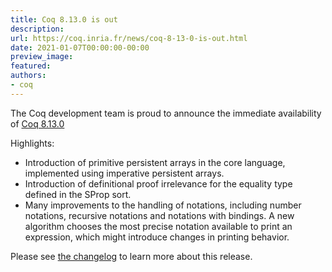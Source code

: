 ```yaml
---
title: Coq 8.13.0 is out
description:
url: https://coq.inria.fr/news/coq-8-13-0-is-out.html
date: 2021-01-07T00:00:00-00:00
preview_image:
featured:
authors:
- coq
---
```




<p>
The Coq development team is proud to announce the immediate availability of
<a href="https://github.com/coq/coq/releases/tag/V8.13.0">Coq 8.13.0</a>
</p>

<p>
Highlights:
</p><ul>
<li>Introduction of primitive persistent arrays in the core language, implemented using imperative persistent arrays. </li>
<li>Introduction of definitional proof irrelevance for the equality type defined in the SProp sort. </li>
<li>Many improvements to the handling of notations, including number notations, recursive notations and notations with bindings. A new algorithm chooses the most precise notation available to print an expression, which might introduce changes in printing behavior.</li>
</ul>



<p>Please see <a href="https://coq.github.io/doc/v8.13/refman/changes.html#version-8-13" rel="nofollow">the changelog</a> to learn more about this release.</p>


 
